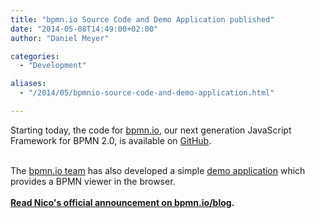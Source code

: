 ```yaml
---
title: "bpmn.io Source Code and Demo Application published"
date: "2014-05-08T14:49:00+02:00"
author: "Daniel Meyer"

categories:
  - "Development"

aliases:
  - "/2014/05/bpmnio-source-code-and-demo-application.html"

---
```


Starting today, the code for <a href="http://bpmn.io/">bpmn.io</a>, our next generation JavaScript Framework for BPMN 2.0, is available on <a href="https://github.com/bpmn-io">GitHub</a>.<br />
<div>
<br /></div>
<div>
The <a href="http://bpmn.io/about/">bpmn.io team</a> has also developed a simple&nbsp;<a href="http://demo.bpmn.io/">demo application</a> which provides a BPMN viewer in the browser.<br />
<div>
<br /></div>
<div>
<div>
<b><a href="http://bpmn.io/blog/posts/2014-bpmn-js-viewer-is-here.html">Read Nico's official announcement on bpmn.io/blog</a>.</b></div>
</div>
</div>
